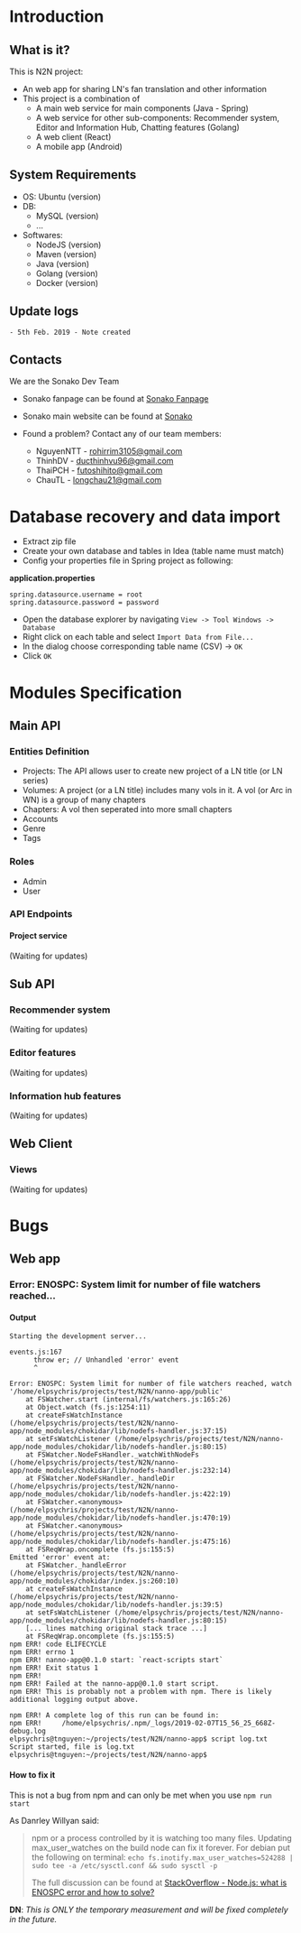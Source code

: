 # Introduction
## What is it?
This is N2N project:
- An web app for sharing LN's fan translation and other information
- This project is a combination of
  * A main web service for main components (Java - Spring)
  * A web service for other sub-components: Recommender system, Editor and Information Hub, Chatting features (Golang)
  * A web client (React)
  * A mobile app (Android)

## System Requirements
- OS: Ubuntu (version)
- DB: 
  - MySQL (version)
  - ...
- Softwares:
  - NodeJS (version)
  - Maven (version)
  - Java (version)
  - Golang (version)
  - Docker (version)

## Update logs
```
- 5th Feb. 2019 - Note created
```

## Contacts
We are the Sonako Dev Team
* Sonako fanpage can be found at [Sonako Fanpage](https://www.facebook.com/SonakoWiki/)
* Sonako main website can be found at [Sonako](https://sonako.fandom.com/wiki/Sonako_Light_Novel)

* Found a problem? Contact any of our team members:
  * NguyenNTT - rohirrim3105@gmail.com
  * ThinhDV - ducthinhvu96@gmail.com
  * ThaiPCH - futoshihito@gmail.com
  * ChauTL - longchau21@gmail.com

# Database recovery and data import

- Extract zip file
- Create your own database and tables in Idea (table name must match)
- Config your properties file in Spring project as following:

**application.properties**
```
spring.datasource.username = root
spring.datasource.password = password
```


- Open the database explorer by navigating `View -> Tool Windows -> Database`
- Right click on each table and select `Import Data from File...`
- In the dialog choose corresponding table name (CSV) -> `OK`
- Click `OK`
# Modules Specification
## Main API
### Entities Definition
* Projects: The API allows user to create new project of a LN title (or LN series)
* Volumes: A project (or a LN title) includes many vols in it. A vol (or Arc in WN) is a group of many chapters
* Chapters: A vol then seperated into more small chapters
* Accounts
* Genre
* Tags

### Roles
* Admin
* User

### API Endpoints
#### Project service
(Waiting for updates)

## Sub API
### Recommender system
(Waiting for updates)

### Editor features
(Waiting for updates)

### Information hub features
(Waiting for updates)

## Web Client
### Views
(Waiting for updates)

# Bugs
## Web app
### Error: ENOSPC: System limit for number of file watchers reached...
#### Output
```
Starting the development server...
 
events.js:167
      throw er; // Unhandled 'error' event
      ^
 
Error: ENOSPC: System limit for number of file watchers reached, watch '/home/elpsychris/projects/test/N2N/nanno-app/public'
    at FSWatcher.start (internal/fs/watchers.js:165:26)
    at Object.watch (fs.js:1254:11)
    at createFsWatchInstance (/home/elpsychris/projects/test/N2N/nanno-app/node_modules/chokidar/lib/nodefs-handler.js:37:15)
    at setFsWatchListener (/home/elpsychris/projects/test/N2N/nanno-app/node_modules/chokidar/lib/nodefs-handler.js:80:15)
    at FSWatcher.NodeFsHandler._watchWithNodeFs (/home/elpsychris/projects/test/N2N/nanno-app/node_modules/chokidar/lib/nodefs-handler.js:232:14)
    at FSWatcher.NodeFsHandler._handleDir (/home/elpsychris/projects/test/N2N/nanno-app/node_modules/chokidar/lib/nodefs-handler.js:422:19)
    at FSWatcher.<anonymous> (/home/elpsychris/projects/test/N2N/nanno-app/node_modules/chokidar/lib/nodefs-handler.js:470:19)
    at FSWatcher.<anonymous> (/home/elpsychris/projects/test/N2N/nanno-app/node_modules/chokidar/lib/nodefs-handler.js:475:16)
    at FSReqWrap.oncomplete (fs.js:155:5)
Emitted 'error' event at:
    at FSWatcher._handleError (/home/elpsychris/projects/test/N2N/nanno-app/node_modules/chokidar/index.js:260:10)
    at createFsWatchInstance (/home/elpsychris/projects/test/N2N/nanno-app/node_modules/chokidar/lib/nodefs-handler.js:39:5)
    at setFsWatchListener (/home/elpsychris/projects/test/N2N/nanno-app/node_modules/chokidar/lib/nodefs-handler.js:80:15)
    [... lines matching original stack trace ...]
    at FSReqWrap.oncomplete (fs.js:155:5)
npm ERR! code ELIFECYCLE
npm ERR! errno 1
npm ERR! nanno-app@0.1.0 start: `react-scripts start`
npm ERR! Exit status 1
npm ERR!
npm ERR! Failed at the nanno-app@0.1.0 start script.
npm ERR! This is probably not a problem with npm. There is likely additional logging output above.
 
npm ERR! A complete log of this run can be found in:
npm ERR!     /home/elpsychris/.npm/_logs/2019-02-07T15_56_25_668Z-debug.log
elpsychris@tnguyen:~/projects/test/N2N/nanno-app$ script log.txt
Script started, file is log.txt
elpsychris@tnguyen:~/projects/test/N2N/nanno-app$
```
#### How to fix it
This is not a bug from npm and can only be met when you use `npm run start`

As Danrley Willyan said:

> npm or a process controlled by it is watching too many files. Updating max_user_watches on the build node can fix it forever. For debian put the following on terminal:
> `echo fs.inotify.max_user_watches=524288 | sudo tee -a /etc/sysctl.conf && sudo sysctl -p`
>
> The full discussion can be found at [StackOverflow - Node.js: what is ENOSPC error and how to solve?](https://stackoverflow.com/a/53221475/6356411)

**DN**: *This is ONLY the temporary measurement and will be fixed completely in the future.*
